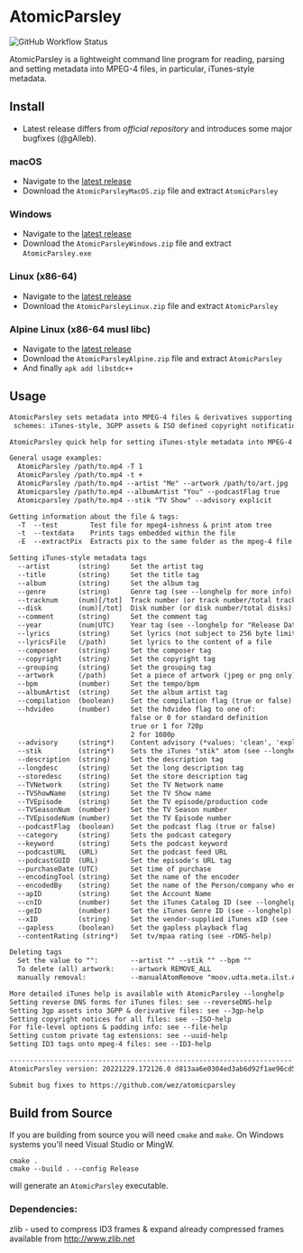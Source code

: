 # AtomicParsley

![GitHub Workflow Status](https://img.shields.io/github/actions/workflow/status/wez/atomicparsley/ci.yml?branch=master)

AtomicParsley is a lightweight command line program for reading, parsing and
setting metadata into MPEG-4 files, in particular, iTunes-style metadata.

## Install

* Latest release differs from _official repository_ and introduces some major bugfixes (@gAlleb).

### macOS

* Navigate to the [latest release](https://github.com/gAlleb/atomicparsley/releases)
* Download the `AtomicParsleyMacOS.zip` file and extract `AtomicParsley`

### Windows

* Navigate to the [latest release](https://github.com/gAlleb/atomicparsley/releases)
* Download the `AtomicParsleyWindows.zip` file and extract `AtomicParsley.exe`

### Linux (x86-64)

* Navigate to the [latest release](https://github.com/gAlleb/atomicparsley/releases)
* Download the `AtomicParsleyLinux.zip` file and extract `AtomicParsley`

### Alpine Linux (x86-64 musl libc)

* Navigate to the [latest release](https://github.com/gAlleb/atomicparsley/releases)
* Download the `AtomicParsleyAlpine.zip` file and extract `AtomicParsley`
* And finally `apk add libstdc++`

## Usage

```txt
AtomicParsley sets metadata into MPEG-4 files & derivatives supporting 3 tag
 schemes: iTunes-style, 3GPP assets & ISO defined copyright notifications.

AtomicParsley quick help for setting iTunes-style metadata into MPEG-4 files.

General usage examples:
  AtomicParsley /path/to.mp4 -T 1
  AtomicParsley /path/to.mp4 -t +
  AtomicParsley /path/to.mp4 --artist "Me" --artwork /path/to/art.jpg
  Atomicparsley /path/to.mp4 --albumArtist "You" --podcastFlag true
  Atomicparsley /path/to.mp4 --stik "TV Show" --advisory explicit

Getting information about the file & tags:
  -T  --test        Test file for mpeg4-ishness & print atom tree
  -t  --textdata    Prints tags embedded within the file
  -E  --extractPix  Extracts pix to the same folder as the mpeg-4 file

Setting iTunes-style metadata tags
  --artist       (string)     Set the artist tag
  --title        (string)     Set the title tag
  --album        (string)     Set the album tag
  --genre        (string)     Genre tag (see --longhelp for more info)
  --tracknum     (num)[/tot]  Track number (or track number/total tracks)
  --disk         (num)[/tot]  Disk number (or disk number/total disks)
  --comment      (string)     Set the comment tag
  --year         (num|UTC)    Year tag (see --longhelp for "Release Date")
  --lyrics       (string)     Set lyrics (not subject to 256 byte limit)
  --lyricsFile   (/path)      Set lyrics to the content of a file
  --composer     (string)     Set the composer tag
  --copyright    (string)     Set the copyright tag
  --grouping     (string)     Set the grouping tag
  --artwork      (/path)      Set a piece of artwork (jpeg or png only)
  --bpm          (number)     Set the tempo/bpm
  --albumArtist  (string)     Set the album artist tag
  --compilation  (boolean)    Set the compilation flag (true or false)
  --hdvideo      (number)     Set the hdvideo flag to one of:
                              false or 0 for standard definition
                              true or 1 for 720p
                              2 for 1080p
  --advisory     (string*)    Content advisory (*values: 'clean', 'explicit')
  --stik         (string*)    Sets the iTunes "stik" atom (see --longhelp)
  --description  (string)     Set the description tag
  --longdesc     (string)     Set the long description tag
  --storedesc    (string)     Set the store description tag
  --TVNetwork    (string)     Set the TV Network name
  --TVShowName   (string)     Set the TV Show name
  --TVEpisode    (string)     Set the TV episode/production code
  --TVSeasonNum  (number)     Set the TV Season number
  --TVEpisodeNum (number)     Set the TV Episode number
  --podcastFlag  (boolean)    Set the podcast flag (true or false)
  --category     (string)     Sets the podcast category
  --keyword      (string)     Sets the podcast keyword
  --podcastURL   (URL)        Set the podcast feed URL
  --podcastGUID  (URL)        Set the episode's URL tag
  --purchaseDate (UTC)        Set time of purchase
  --encodingTool (string)     Set the name of the encoder
  --encodedBy    (string)     Set the name of the Person/company who encoded the file
  --apID         (string)     Set the Account Name
  --cnID         (number)     Set the iTunes Catalog ID (see --longhelp)
  --geID         (number)     Set the iTunes Genre ID (see --longhelp)
  --xID          (string)     Set the vendor-supplied iTunes xID (see --longhelp)
  --gapless      (boolean)    Set the gapless playback flag
  --contentRating (string*)   Set tv/mpaa rating (see -rDNS-help)

Deleting tags
  Set the value to "":        --artist "" --stik "" --bpm ""
  To delete (all) artwork:    --artwork REMOVE_ALL
  manually removal:           --manualAtomRemove "moov.udta.meta.ilst.ATOM"

More detailed iTunes help is available with AtomicParsley --longhelp
Setting reverse DNS forms for iTunes files: see --reverseDNS-help
Setting 3gp assets into 3GPP & derivative files: see --3gp-help
Setting copyright notices for all files: see --ISO-help
For file-level options & padding info: see --file-help
Setting custom private tag extensions: see --uuid-help
Setting ID3 tags onto mpeg-4 files: see --ID3-help

----------------------------------------------------------------------
AtomicParsley version: 20221229.172126.0 d813aa6e0304ed3ab6d92f1ae96cd52b586181ec (utf8)

Submit bug fixes to https://github.com/wez/atomicparsley
```

## Build from Source

If you are building from source you will need `cmake` and `make`.
On Windows systems you'll need Visual Studio or MingW.

```
cmake .
cmake --build . --config Release
```

will generate an `AtomicParsley` executable.

### Dependencies:

zlib  - used to compress ID3 frames & expand already compressed frames
        available from http://www.zlib.net


